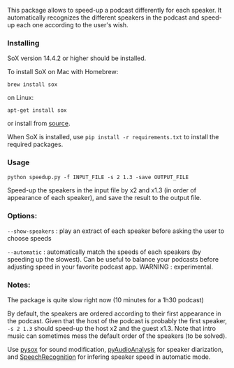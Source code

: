 This package allows to speed-up a podcast differently for each speaker. It automatically recognizes the different speakers in the podcast and speed-up each one according to the user's wish.

### Installing
SoX version 14.4.2 or higher should be installed.

To install SoX on Mac with Homebrew:

`brew install sox`

on Linux:

`apt-get install sox`

or install from [source](https://sourceforge.net/projects/sox/files/sox/).


When SoX is installed, use `pip install -r requirements.txt` to install the required packages.






### Usage

`python speedup.py -f INPUT_FILE -s 2 1.3 -save OUTPUT_FILE`

Speed-up the speakers in the input file by x2 and x1.3 (in order of appearance of each speaker), and save the result to the output file.

### Options:

`--show-speakers` : play an extract of each speaker before asking the user to choose speeds

`--automatic` : automatically match the speeds of each speakers (by speeding up the slowest). Can be useful to balance your podcasts before adjusting speed in your favorite podcast app. WARNING : experimental.



### Notes:

The package is quite slow right now (10 minutes for a 1h30 podcast)

By default, the speakers are ordered according to their first appearance in the podcast. Given that the host of the podcast is probably the first speaker, `-s 2 1.3` should speed-up the host x2 and the guest x1.3. Note that intro music can sometimes mess the default order of the speakers (to be solved).

Use [pysox](https://github.com/rabitt/pysox) for sound modification, [pyAudioAnalysis](https://github.com/tyiannak/pyAudioAnalysis) for speaker diarization, and [SpeechRecognition](https://github.com/Uberi/speech_recognition) for infering speaker speed in automatic mode.